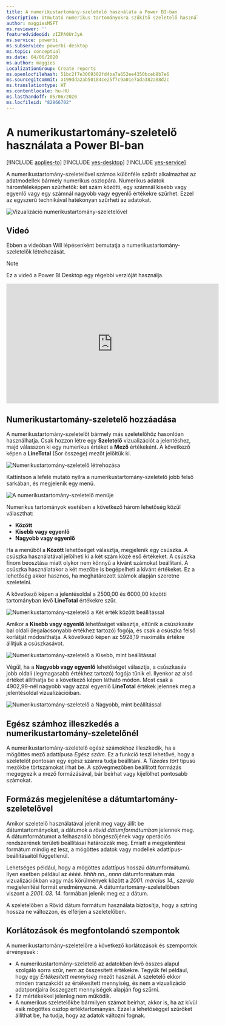 ```yaml
---
title: A numerikustartomány-szeletelő használata a Power BI-ban
description: Útmutató numerikus tartományokra szűkítő szeletelő használatához a Power BI-ban.
author: maggiesMSFT
ms.reviewer: ''
featuredvideoid: zIZPA0UrJyA
ms.service: powerbi
ms.subservice: powerbi-desktop
ms.topic: conceptual
ms.date: 04/06/2020
ms.author: maggies
LocalizationGroup: Create reports
ms.openlocfilehash: 51bc2f7e3069302fd4ba7a652ee4350bceb8b7e6
ms.sourcegitcommit: a199dda2ab50184ce25f7c9a01e7ada382a88d2c
ms.translationtype: HT
ms.contentlocale: hu-HU
ms.lasthandoff: 05/06/2020
ms.locfileid: "82866702"
---
```

# <a name="use-the-numeric-range-slicer-in-power-bi"></a>A numerikustartomány-szeletelő használata a Power BI-ban

[!INCLUDE [applies-to](includes/applies-to.md)] [!INCLUDE [yes-desktop](includes/yes-desktop.md)] [!INCLUDE [yes-service](includes/yes-service.md)]

A numerikustartomány-szeletelővel számos különféle szűrőt alkalmazhat az adatmodellek bármely numerikus oszlopára. Numerikus adatok háromféleképpen szűrhetők: két szám közötti, egy számnál kisebb vagy egyenlő vagy egy számnál nagyobb vagy egyenlő értékekre szűrhet. Ezzel az egyszerű technikával hatékonyan szűrheti az adatokat.

![Vizualizáció numerikustartomány-szeletelővel](media/desktop-slicer-numeric-range/desktop-slicer-numeric-range-0.png)

## <a name="video"></a>Videó

Ebben a videóban Will lépésenként bemutatja a numerikustartomány-szeletelők létrehozását.

> [!NOTE]
> Ez a videó a Power BI Desktop egy régebbi verzióját használja.

<iframe width="560" height="315" src="https://www.youtube.com/embed/zIZPA0UrJyA" frameborder="0" allowfullscreen></iframe> 


## <a name="add-a-numeric-range-slicer"></a>Numerikustartomány-szeletelő hozzáadása

A numerikustartomány-szeletelőt bármely más szeletelőhöz hasonlóan használhatja. Csak hozzon létre egy **Szeletelő** vizualizációt a jelentéshez, majd válasszon ki egy numerikus értéket a **Mező** értékeként. A következő képen a **LineTotal** (Sor összege) mezőt jelöltük ki.

![Numerikustartomány-szeletelő létrehozása](media/desktop-slicer-numeric-range/desktop-slicer-numeric-range-1-create.png)

Kattintson a lefelé mutató nyílra a numerikustartomány-szeletelő jobb felső sarkában, és megjelenik egy menü.

![A numerikustartomány-szeletelő menüje](media/desktop-slicer-numeric-range/desktop-slicer-numeric-range-2-between.png)

Numerikus tartományok esetében a következő három lehetőség közül választhat:

* **Között**
* **Kisebb vagy egyenlő**
* **Nagyobb vagy egyenlő**

Ha a menüből a **Között** lehetőséget választja, megjelenik egy csúszka. A csúszka használatával jelölheti ki a két szám közé eső értékeket. A csúszka finom beosztása miatt olykor nem könnyű a kívánt számokat beállítani. A csúszka használatakor a két mezőbe is begépelheti a kívánt értékeket. Ez a lehetőség akkor hasznos, ha meghatározott számok alapján szeretne szeletelni.

A következő képen a jelentésoldal a 2500,00 és 6000,00 közötti tartományban lévő **LineTotal** értékekre szűr.

![Numerikustartomány-szeletelő a Két érték között beállítással](media/desktop-slicer-numeric-range/desktop-slicer-numeric-range-3-between-range.png)

Amikor a **Kisebb vagy egyenlő** lehetőséget választja, eltűnik a csúszkasáv bal oldali (legalacsonyabb értékhez tartozó) fogója, és csak a csúszka felső korlátját módosíthatja. A következő képen az 5928,19 maximális értékre állítjuk a csúszkasávot.

![Numerikustartomány-szeletelő a Kisebb, mint beállítással](media/desktop-slicer-numeric-range/desktop-slicer-numeric-range-4-less-than.png)

Végül, ha a **Nagyobb vagy egyenlő** lehetőséget választja, a csúszkasáv jobb oldali (legmagasabb értékhez tartozó) fogója tűnik el. Ilyenkor az alsó értéket állíthatja be a következő képen látható módon. Most csak a 4902,99-nél nagyobb vagy azzal egyenlő **LineTotal** értékek jelennek meg a jelentésoldal vizualizációiban.

![Numerikustartomány-szeletelő a Nagyobb, mint beállítással](media/desktop-slicer-numeric-range/desktop-slicer-numeric-range-5-greater-than.png)

## <a name="snap-to-whole-numbers-with-the-numeric-range-slicer"></a>Egész számhoz illeszkedés a numerikustartomány-szeletelőnél

A numerikustartomány-szeletelő egész számokhoz illeszkedik, ha a mögöttes mező adattípusa *Egész szám*. Ez a funkció teszi lehetővé, hogy a szeletelőt pontosan egy egész számra tudja beállítani. A *Tizedes tört* típusú mezőkbe törtszámokat írhat be. A szövegmezőben beállított formázás megegyezik a mező formázásával, bár beírhat vagy kijelölhet pontosabb számokat.

## <a name="display-formatting-with-the-date-range-slicer"></a>Formázás megjelenítése a dátumtartomány-szeletelővel

Amikor szeletelő használatával jelenít meg vagy állít be dátumtartományokat, a dátumok a *rövid dátumformátumban* jelennek meg. A dátumformátumot a felhasználó böngészőjének vagy operációs rendszerének területi beállításai határozzák meg. Emiatt a megjelenítési formátum mindig ez lesz, a mögöttes adatok vagy modellek adattípus-beállításaitól függetlenül.

Lehetséges például, hogy a mögöttes adattípus hosszú dátumformátumú. Ilyen esetben például az *éééé. hhhh nn., nnnn* dátumformátum más vizualizációkban vagy más körülmények között a *2001. március 14., szerda* megjelenítési formát eredményezné. A dátumtartomány-szeletelőben viszont a *2001. 03. 14.* formában jelenik meg ez a dátum.

A szeletelőben a Rövid dátum formátum használata biztosítja, hogy a sztring hossza ne változzon, és elférjen a szeletelőben.

## <a name="limitations-and-considerations"></a>Korlátozások és megfontolandó szempontok

A numerikustartomány-szeletelőre a következő korlátozások és szempontok érvényesek :

* A numerikustartomány-szeletelő az adatokban lévő összes alapul szolgáló sorra szűr, nem az összesített értékekre. Tegyük fel például, hogy egy *Értékesített mennyiség* mezőt használ. A szeletelő ekkor minden tranzakciót az értékesített mennyiség, és nem a vizualizáció adatpontjaira összegzett mennyiségek alapján fog szűrni.
* Ez mértékekkel jelenleg nem működik.
* A numerikus szeletelőkbe bármilyen számot beírhat, akkor is, ha az kívül esik mögöttes oszlop értéktartományán. Ezzel a lehetőséggel szűrőket állíthat be, ha tudja, hogy az adatok változni fognak.
